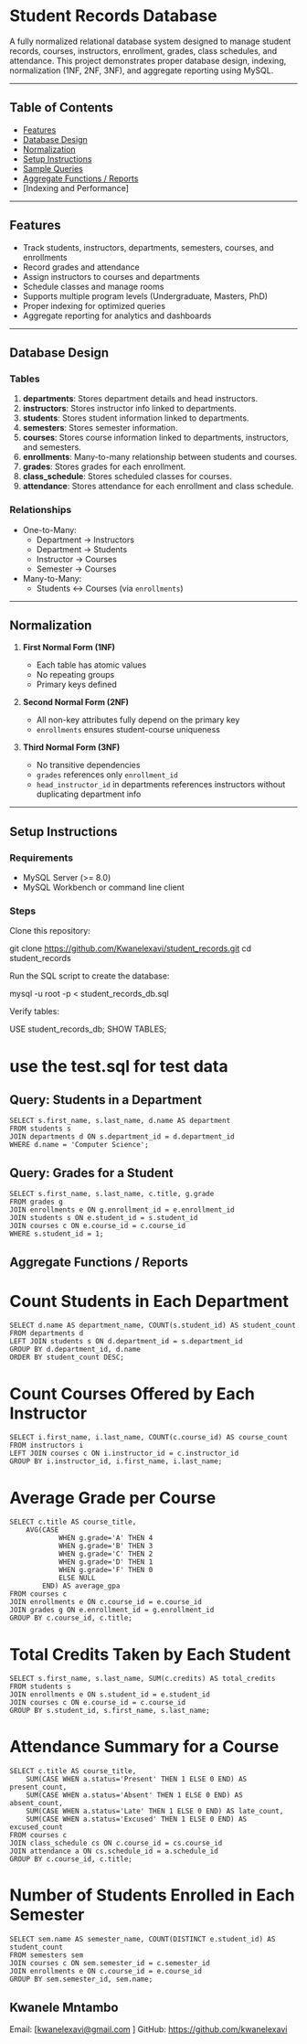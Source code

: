 # Student Records Database

A fully normalized relational database system designed to manage student records, courses, instructors, enrollment, grades, class schedules, and attendance. This project demonstrates proper database design, indexing, normalization (1NF, 2NF, 3NF), and aggregate reporting using MySQL.

---

## Table of Contents

- [Features](#features)  
- [Database Design](#database-design)  
- [Normalization](#normalization)  
- [Setup Instructions](#setup-instructions)  
- [Sample Queries](#sample-queries)  
- [Aggregate Functions / Reports](#aggregate-functions--reports)  
- [Indexing and Performance] 

---

## Features

- Track students, instructors, departments, semesters, courses, and enrollments  
- Record grades and attendance  
- Assign instructors to courses and departments  
- Schedule classes and manage rooms  
- Supports multiple program levels (Undergraduate, Masters, PhD)  
- Proper indexing for optimized queries  
- Aggregate reporting for analytics and dashboards  

---

## Database Design

### Tables

1. **departments**: Stores department details and head instructors.  
2. **instructors**: Stores instructor info linked to departments.  
3. **students**: Stores student information linked to departments.  
4. **semesters**: Stores semester information.  
5. **courses**: Stores course information linked to departments, instructors, and semesters.  
6. **enrollments**: Many-to-many relationship between students and courses.  
7. **grades**: Stores grades for each enrollment.  
8. **class_schedule**: Stores scheduled classes for courses.  
9. **attendance**: Stores attendance for each enrollment and class schedule.  

### Relationships

- One-to-Many:  
  - Department → Instructors  
  - Department → Students  
  - Instructor → Courses  
  - Semester → Courses  
- Many-to-Many:  
  - Students ↔ Courses (via `enrollments`)  

---

## Normalization

1. **First Normal Form (1NF)**  
   - Each table has atomic values  
   - No repeating groups  
   - Primary keys defined  

2. **Second Normal Form (2NF)**  
   - All non-key attributes fully depend on the primary key  
   - `enrollments` ensures student-course uniqueness  

3. **Third Normal Form (3NF)**  
   - No transitive dependencies  
   - `grades` references only `enrollment_id`  
   - `head_instructor_id` in departments references instructors without duplicating department info  

---

## Setup Instructions

### Requirements

- MySQL Server (>= 8.0)  
- MySQL Workbench or command line client  

### Steps

Clone this repository:


git clone https://github.com/Kwanelexavi/student_records.git
cd student_records

Run the SQL script to create the database:

mysql -u root -p < student_records_db.sql


Verify tables:

USE student_records_db;
SHOW TABLES;

# use the test.sql for test data

## Query: Students in a Department
    SELECT s.first_name, s.last_name, d.name AS department
    FROM students s
    JOIN departments d ON s.department_id = d.department_id
    WHERE d.name = 'Computer Science';

## Query: Grades for a Student
    SELECT s.first_name, s.last_name, c.title, g.grade
    FROM grades g
    JOIN enrollments e ON g.enrollment_id = e.enrollment_id
    JOIN students s ON e.student_id = s.student_id
    JOIN courses c ON e.course_id = c.course_id
    WHERE s.student_id = 1;

## Aggregate Functions / Reports
# Count Students in Each Department

    SELECT d.name AS department_name, COUNT(s.student_id) AS student_count
    FROM departments d
    LEFT JOIN students s ON d.department_id = s.department_id
    GROUP BY d.department_id, d.name
    ORDER BY student_count DESC;

# Count Courses Offered by Each Instructor

    SELECT i.first_name, i.last_name, COUNT(c.course_id) AS course_count
    FROM instructors i
    LEFT JOIN courses c ON i.instructor_id = c.instructor_id
    GROUP BY i.instructor_id, i.first_name, i.last_name;

# Average Grade per Course

    SELECT c.title AS course_title,
        AVG(CASE 
                WHEN g.grade='A' THEN 4
                WHEN g.grade='B' THEN 3
                WHEN g.grade='C' THEN 2
                WHEN g.grade='D' THEN 1
                WHEN g.grade='F' THEN 0
                ELSE NULL
            END) AS average_gpa
    FROM courses c
    JOIN enrollments e ON c.course_id = e.course_id
    JOIN grades g ON e.enrollment_id = g.enrollment_id
    GROUP BY c.course_id, c.title;

# Total Credits Taken by Each Student
   
    SELECT s.first_name, s.last_name, SUM(c.credits) AS total_credits
    FROM students s
    JOIN enrollments e ON s.student_id = e.student_id
    JOIN courses c ON e.course_id = c.course_id
    GROUP BY s.student_id, s.first_name, s.last_name;

# Attendance Summary for a Course
   
    SELECT c.title AS course_title,
        SUM(CASE WHEN a.status='Present' THEN 1 ELSE 0 END) AS present_count,
        SUM(CASE WHEN a.status='Absent' THEN 1 ELSE 0 END) AS absent_count,
        SUM(CASE WHEN a.status='Late' THEN 1 ELSE 0 END) AS late_count,
        SUM(CASE WHEN a.status='Excused' THEN 1 ELSE 0 END) AS excused_count
    FROM courses c
    JOIN class_schedule cs ON c.course_id = cs.course_id
    JOIN attendance a ON cs.schedule_id = a.schedule_id
    GROUP BY c.course_id, c.title;

# Number of Students Enrolled in Each Semester
   
    SELECT sem.name AS semester_name, COUNT(DISTINCT e.student_id) AS student_count
    FROM semesters sem
    JOIN courses c ON sem.semester_id = c.semester_id
    JOIN enrollments e ON c.course_id = e.course_id
    GROUP BY sem.semester_id, sem.name;




## Kwanele Mntambo
Email: [kwanelexavi@gmail.com
]
GitHub: https://github.com/kwanelexavi

